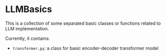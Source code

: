 # LLMBasics

This is a collection of some separated basic classes or functions related to LLM implementation.

Currently, it contains:

- `transformer.py`: a class for basic encoder-decoder transformer model
